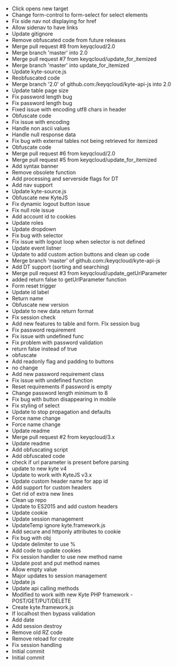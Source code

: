 - Click opens new target
- Change form-control to form-select for select elements
- Fix side nav not displaying for href
- Allow sidenav to have links
- Update gitignore
- Remove obfuscated code from future releases
- Merge pull request #8 from keyqcloud/2.0
- Merge branch 'master' into 2.0
- Merge pull request #7 from keyqcloud/update_for_itemized
- Merge branch 'master' into update_for_itemized
- Update kyte-source.js
- Reobfuscated code
- Merge branch '2.0' of github.com:/keyqcloud/kyte-api-js into 2.0
- Update table page size
- Fix password length bug
- Fix password length bug
- Fixed issue with encoding utf8 chars in header
- Obfuscate code
- Fix issue with encoding
- Handle non ascii values
- Handle null response data
- Fix bug with external tables not being retrieved for itemized
- Obfuscate code
- Merge pull request #6 from keyqcloud/2.0
- Merge pull request #5 from keyqcloud/update_for_itemized
- Add syntax banner
- Remove obsolete function
- Add processing and serverside flags for DT
- Add nav support
- Update kyte-source.js
- Obfuscate new KyteJS
- Fix dynamic logout button issue
- Fix null role issue
- Add account id to cookies
- Update roles
- Update dropdown
- Fix bug with selector
- Fix issue with logout loop when selector is not defined
- Update event listner
- Update to add custom action buttons and clean up code
- Merge branch 'master' of github.com:/keyqcloud/kyte-api-js
- Add DT support (sorting and searching)
- Merge pull request #3 from keyqcloud/update_getUrlParameter
- added return false to getUrlParameter function
- Form reset trigger
- Update id label
- Return name
- Obfuscate new version
- Update to new data return format
- Fix session check
- Add new features to table and form. FIx session bug
- Fix password requirement
- Fix issue with undefined func
- Fix problem with password validation
- return false instead of true
- obfuscate
- Add readonly flag and padding to buttons
- no change
- Add new password requirement class
- Fix issue with undefined function
- Reset requirements if password is empty
- Change password length minimum to 8
- Fix bug with button disappearing in mobile
- Fix styling of select
- Update to stop propagation and defaults
- Force name change
- Force name change
- Update readme
- Merge pull request #2 from keyqcloud/3.x
- Update readme
- Add obfuscating script
- Add obfuscated code
- check if url parameter is present before parsing
- update to new kyte v4
- Update to work with KyteJS v3.x
- Update custom header name for app id
- Add support for custom headers
- Get rid of extra new lines
- Clean up repo
- Update to ES2015 and add custom headers
- Update cookie
- Update session management
- UpdateTemp ignore kyte.framework.js
- Add secure and httponly attributes to cookie
- Fix bug with obj
- Update delimiter to use %
- Add code to update cookies
- Fix session handler to use new method name
- Update post and put method names
- Allow empty value
- Major updates to session management
- Update js
- Update api calling methods
- Modified to work with new Kyte PHP framework - POST/GET/PUT/DELETE
- Create kyte.framework.js
- If localhost then bypass validation
- Add date
- Add session destroy
- Remove old RZ code
- Remove reload for create
- Fix session handling
- Initial commit
- Initial commit
